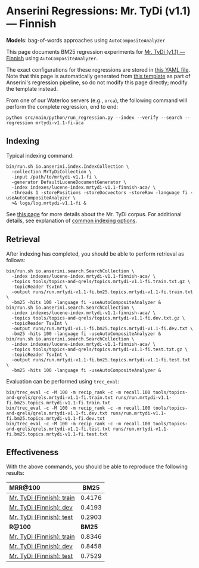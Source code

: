 # Anserini Regressions: Mr. TyDi (v1.1) &mdash; Finnish

**Models**: bag-of-words approaches using `AutoCompositeAnalyzer`

This page documents BM25 regression experiments for [Mr. TyDi (v1.1) &mdash; Finnish](https://github.com/castorini/mr.tydi) using `AutoCompositeAnalyzer`.

The exact configurations for these regressions are stored in [this YAML file](../../src/main/resources/regression/mrtydi-v1.1-fi-aca.yaml).
Note that this page is automatically generated from [this template](../../src/main/resources/docgen/templates/mrtydi-v1.1-fi-aca.template) as part of Anserini's regression pipeline, so do not modify this page directly; modify the template instead.

From one of our Waterloo servers (e.g., `orca`), the following command will perform the complete regression, end to end:

```
python src/main/python/run_regression.py --index --verify --search --regression mrtydi-v1.1-fi-aca
```

## Indexing

Typical indexing command:

```
bin/run.sh io.anserini.index.IndexCollection \
  -collection MrTyDiCollection \
  -input /path/to/mrtydi-v1.1-fi \
  -generator DefaultLuceneDocumentGenerator \
  -index indexes/lucene-index.mrtydi-v1.1-finnish-aca/ \
  -threads 1 -storePositions -storeDocvectors -storeRaw -language fi -useAutoCompositeAnalyzer \
  >& logs/log.mrtydi-v1.1-fi &
```

See [this page](https://github.com/castorini/mr.tydi) for more details about the Mr. TyDi corpus.
For additional details, see explanation of [common indexing options](../../docs/common-indexing-options.md).

## Retrieval

After indexing has completed, you should be able to perform retrieval as follows:

```
bin/run.sh io.anserini.search.SearchCollection \
  -index indexes/lucene-index.mrtydi-v1.1-finnish-aca/ \
  -topics tools/topics-and-qrels/topics.mrtydi-v1.1-fi.train.txt.gz \
  -topicReader TsvInt \
  -output runs/run.mrtydi-v1.1-fi.bm25.topics.mrtydi-v1.1-fi.train.txt \
  -bm25 -hits 100 -language fi -useAutoCompositeAnalyzer &
bin/run.sh io.anserini.search.SearchCollection \
  -index indexes/lucene-index.mrtydi-v1.1-finnish-aca/ \
  -topics tools/topics-and-qrels/topics.mrtydi-v1.1-fi.dev.txt.gz \
  -topicReader TsvInt \
  -output runs/run.mrtydi-v1.1-fi.bm25.topics.mrtydi-v1.1-fi.dev.txt \
  -bm25 -hits 100 -language fi -useAutoCompositeAnalyzer &
bin/run.sh io.anserini.search.SearchCollection \
  -index indexes/lucene-index.mrtydi-v1.1-finnish-aca/ \
  -topics tools/topics-and-qrels/topics.mrtydi-v1.1-fi.test.txt.gz \
  -topicReader TsvInt \
  -output runs/run.mrtydi-v1.1-fi.bm25.topics.mrtydi-v1.1-fi.test.txt \
  -bm25 -hits 100 -language fi -useAutoCompositeAnalyzer &
```

Evaluation can be performed using `trec_eval`:

```
bin/trec_eval -c -M 100 -m recip_rank -c -m recall.100 tools/topics-and-qrels/qrels.mrtydi-v1.1-fi.train.txt runs/run.mrtydi-v1.1-fi.bm25.topics.mrtydi-v1.1-fi.train.txt
bin/trec_eval -c -M 100 -m recip_rank -c -m recall.100 tools/topics-and-qrels/qrels.mrtydi-v1.1-fi.dev.txt runs/run.mrtydi-v1.1-fi.bm25.topics.mrtydi-v1.1-fi.dev.txt
bin/trec_eval -c -M 100 -m recip_rank -c -m recall.100 tools/topics-and-qrels/qrels.mrtydi-v1.1-fi.test.txt runs/run.mrtydi-v1.1-fi.bm25.topics.mrtydi-v1.1-fi.test.txt
```

## Effectiveness

With the above commands, you should be able to reproduce the following results:

| **MRR@100**                                                                                                  | **BM25**  |
|:-------------------------------------------------------------------------------------------------------------|-----------|
| [Mr. TyDi (Finnish): train](https://github.com/castorini/mr.tydi)                                            | 0.4176    |
| [Mr. TyDi (Finnish): dev](https://github.com/castorini/mr.tydi)                                              | 0.4193    |
| [Mr. TyDi (Finnish): test](https://github.com/castorini/mr.tydi)                                             | 0.2903    |
| **R@100**                                                                                                    | **BM25**  |
| [Mr. TyDi (Finnish): train](https://github.com/castorini/mr.tydi)                                            | 0.8346    |
| [Mr. TyDi (Finnish): dev](https://github.com/castorini/mr.tydi)                                              | 0.8458    |
| [Mr. TyDi (Finnish): test](https://github.com/castorini/mr.tydi)                                             | 0.7529    |
